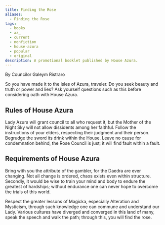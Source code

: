 ```yaml
---
title: Finding the Rose
aliases:
  - Finding the Rose
tags:
  - books
  - az_
  - current
  - nonfiction
  - house-azura
  - popular
  - original
description: A promotional booklet published by House Azura.
---
```

By Councilor Galeym Ristraro  

So you have made it to the Isles of Azura, traveler. Do you seek beauty and truth or power and lies? Ask yourself questions such as this before considering oath with House Azura.  
## Rules of House Azura  
Lady Azura will grant council to all who request it, but the Mother of the Night Sky will not allow dissidents among her faithful. Follow the instructions of your elders, respecting their judgment and their person. Begrudge the sword its drink within the House. Leave no cause for condemnation behind, the Rose Council is just; it will find fault within a fault.  
## Requirements of House Azura  
Bring with you the attribute of the gambler, for the Daedra are ever changing. Not all change is ordered, chaos exists even within structure. Secondly, it would be wise to train your mind and body to endure the greatest of hardships; without endurance one can never hope to overcome the trials of this world.  
  
Respect the greater lessons of Magicka, especially Alteration and Mysticism, through such knowledge one can commune and understand our Lady. Various cultures have diverged and converged in this land of many, speak the speech and walk the path; through this, you will find the rose.